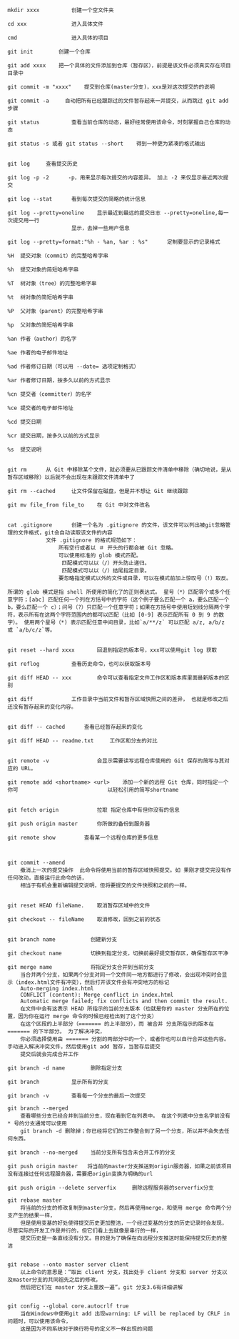	mkdir xxxx  		创建一个空文件夹

	cd xxx      		进入具体文件

	cmd         		进入具体的项目

	git init    	创建一个仓库

	git add xxxx  	把一个具体的文件添加到仓库（暂存区），前提是该文件必须真实存在项目目录中

	git commit -m "xxxx"    提交到仓库(master分支)，xxx是对这次提交的的说明

	git commit -a     自动把所有已经跟踪过的文件暂存起来一并提交，从而跳过 git add 步骤

	git status   		查看当前仓库的动态，最好经常使用该命令，时刻掌握自己仓库的动态

	git status -s 或者 git status --short    得到一种更为紧凑的格式输出


	git log		查看提交历史

	git log -p -2	   -p，用来显示每次提交的内容差异。 加上 -2 来仅显示最近两次提交

	git log --stat		看到每次提交的简略的统计信息

	git log	--pretty=oneline	显示最近到最远的提交日志 --pretty=oneline,每一次提交用一行
						显示，去掉一些用户信息

	git log --pretty=format:"%h - %an, %ar : %s"      定制要显示的记录格式

	%H	提交对象（commit）的完整哈希字串

	%h	提交对象的简短哈希字串

	%T	树对象（tree）的完整哈希字串

	%t	树对象的简短哈希字串

	%P	父对象（parent）的完整哈希字串

	%p	父对象的简短哈希字串

	%an	作者（author）的名字

	%ae	作者的电子邮件地址

	%ad	作者修订日期（可以用 --date= 选项定制格式）

	%ar	作者修订日期，按多久以前的方式显示

	%cn	提交者（committer）的名字

	%ce	提交者的电子邮件地址

	%cd	提交日期

	%cr	提交日期，按多久以前的方式显示

	%s	提交说明


	git rm		从 Git 中移除某个文件，就必须要从已跟踪文件清单中移除（确切地说，是从暂存区域移除）以后就不会出现在未跟踪文件清单中了

	git rm --cached		让文件保留在磁盘，但是并不想让 Git 继续跟踪

	git mv file_from file_to	在 Git 中对文件改名


	cat .gitignore		创建一个名为 .gitignore 的文件，该文件可以列出被git忽略管理的文件格式，git会自动读取该文件的内容
				文件 .gitignore 的格式规范如下：
					所有空行或者以 ＃ 开头的行都会被 Git 忽略。
					可以使用标准的 glob 模式匹配。
					 匹配模式可以以（/）开头防止递归。
					 匹配模式可以以（/）结尾指定目录。
					要忽略指定模式以外的文件或目录，可以在模式前加上惊叹号（!）取反。

	所谓的 glob 模式是指 shell 所使用的简化了的正则表达式。 星号（*）匹配零个或多个任意字符；[abc] 匹配任何一个列在方括号中的字符（这个例子要么匹配一个 a，要么匹配一个 b，要么匹配一个 c）；问号（?）只匹配一个任意字符；如果在方括号中使用短划线分隔两个字符，表示所有在这两个字符范围内的都可以匹配（比如 [0-9] 表示匹配所有 0 到 9 的数字）。 使用两个星号（*) 表示匹配任意中间目录，比如`a/**/z` 可以匹配 a/z, a/b/z 或 `a/b/c/z`等。


	git reset --hard xxxx    	回退到指定的版本号，xxx可以使用git log 获取

	git reflog 			查看历史命令，也可以获取版本号

	git diff HEAD -- xxx    	命令可以查看指定文件工作区和版本库里面最新版本的区别

	git diff 			工作目录中当前文件和暂存区域快照之间的差异， 也就是修改之后还没有暂存起来的变化内容。


	git diff -- cached 		查看已经暂存起来的变化

	git diff HEAD -- readme.txt 	工作区和分支的对比


	git remote -v        		会显示需要读写远程仓库使用的 Git 保存的简写与其对应的 URL。

	git remote add <shortname> <url> 	添加一个新的远程 Git 仓库，同时指定一个你可							以轻松引用的简写shortname


	git fetch origin			拉取 指定仓库中有但你没有的信息

	git push origin master		你所做的备份到服务器

	git remote show 		查看某一个远程仓库的更多信息



	git commit --amend 		
		撤消上一次的提交操作  此命令将使用当前的暂存区域快照提交。如	果刚才提交完没有作任何改动，直接运行此命令的话，
		相当于有机会重新编辑提交说明，但将要提交的文件快照和之前的一样。


	git reset HEAD fileName.  	取消暂存区域中的文件

	git checkout -- fileName   	取消修改，回到之前的状态


	git branch name           创建新分支

	git checkout name         切换到指定分支，切换前最好提交暂存区，确保暂存区干净

	git merge name            将指定分支合并到当前分支
		当合并两个分支，如果两个分支对同一个文件同一地方都进行了修改，会出现冲突时会显示（index.html文件有冲突），然后打开该文件会有冲突地方的标记
		Auto-merging index.html
		CONFLICT (content): Merge conflict in index.html
		Automatic merge failed; fix conflicts and then commit the result.
		在文件中会有这表示 HEAD 所指示的当前分支版本（也就是你的 master 分支所在的位置，因为你在运行 merge 命令的时候已经检出到了这个分支）
		在这个区段的上半部分（======= 的上半部分），而 被合并 分支所指示的版本在 ======= 的下半部分。 为了解决冲突，
		你必须选择使用由 ======= 分割的两部分中的一个，或者你也可以自行合并这些内容。手动进入解决冲突文件，然后使用git add 暂存，当暂存后提交
		提交后就会完成合并工作

	git branch -d name        删除指定分支

	git branch  		显示所有的分支

	git branch -v		查看每一个分支的最后一次提交

	git branch --merged   	
		查看哪些分支已经合并到当前分支，现在看到它在列表中。 在这个列表中分支名字前没有 * 号的分支通常可以使用 
		git branch -d 删除掉；你已经将它们的工作整合到了另一个分支，所以并不会失去任何东西。

	git branch --no-merged	  当前分支所有包含未合并工作的分支

	git push origin master   将当前的master分支推送到origin服务器，如果之前该项目没有连接过任何远程服务器，需要把origin变换为明确的url

	git push origin --delete serverfix     删除远程服务器的serverfix分支

	git rebase master    
		将当前的分支的修改复制到master分支，然后再使用merge，和使用 merge 命令两个分支产生的结果一样，
		但是使用变基的好处使得提交历史更加整洁，一个经过变基的分支的历史记录时会发现，尽管实际的开发工作是并行的，但它们看上去就像是串行的一样，
		提交历史是一条直线没有分叉。目的是为了确保在向远程分支推送时能保持提交历史的整洁


	git rebase --onto master server client
		以上命令的意思是：“取出 client 分支，找出处于 client 分支和 server 分支以及master分支的共同祖先之后的修改，
		然后把它们在 master 分支上重放一遍”。git 分支3.6有详细讲解


	git config --global core.autocrlf true  
		当在Windows中使用git add 出现warning: LF will be replaced by CRLF in 问题时，可以使用该命令，
		这是因为不同系统对于换行符号的定义不一样出现的问题
